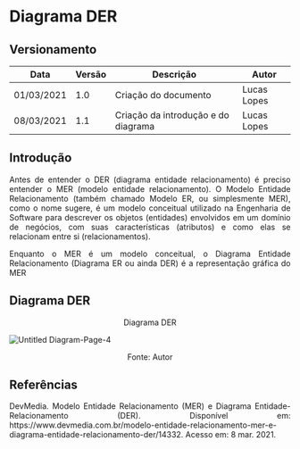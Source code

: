 # Diagrama DER

## Versionamento

| Data | Versão | Descrição | Autor |
|------|--------|-----------|-------|
| 01/03/2021 | 1.0 | Criação do documento | Lucas Lopes |
| 08/03/2021 | 1.1 | Criação da introdução e do diagrama | Lucas Lopes |

## Introdução

<p align="justify"> Antes de entender o DER (diagrama entidade relacionamento) é preciso entender o MER (modelo entidade relacionamento). O Modelo Entidade Relacionamento (também chamado Modelo ER, ou simplesmente MER), como o nome sugere, é um modelo conceitual utilizado na Engenharia de Software para descrever os objetos (entidades) envolvidos em um domínio de negócios, com suas características (atributos) e como elas se relacionam entre si (relacionamentos). </p>


<p align="justify"> Enquanto o MER é um modelo conceitual, o Diagrama Entidade Relacionamento (Diagrama ER ou ainda DER) é a representação gráfica do MER </p>


## Diagrama DER

<p align="center"> Diagrama DER </p>

![Untitled Diagram-Page-4](https://user-images.githubusercontent.com/38164895/110277800-c3c15400-7fb4-11eb-80cc-c21742d197c4.png)

<p align="center"> Fonte: Autor </p>



## Referências

<p align="justify"> DevMedia. Modelo Entidade Relacionamento (MER) e Diagrama Entidade-Relacionamento (DER). Disponível em: https://www.devmedia.com.br/modelo-entidade-relacionamento-mer-e-diagrama-entidade-relacionamento-der/14332. Acesso em: 8 mar. 2021.